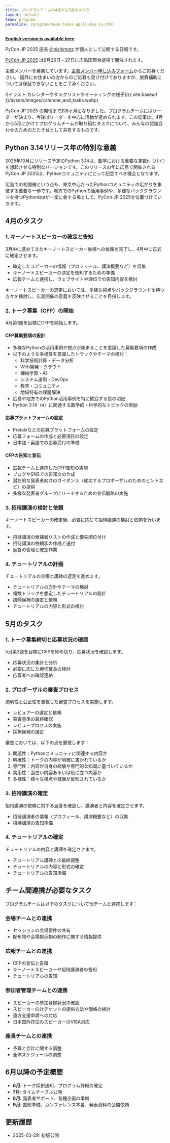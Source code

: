 ```yaml
---
title: プログラムチームの4月から5月のタスク
layout: default
team: program
permalink: /program-team-tasks-april-may-ja.html
---
```


[**English version is available here**](https://pyconjp-2025-chair.nishimotz.com/program-team-tasks-april-may-en.html)

PyCon JP 2025 座長 [@nishimotz](https://d.nishimotz.com/aboutme) が個人として公開する日報です。

[PyCon JP 2025](https://2025.pycon.jp/) は9月26日・27日に広島国際会議場で開催されます。

主催メンバーを募集しています。[主催メンバー申し込みフォーム](https://forms.gle/7irqYKhZVj7AY7LfA)からご応募ください。
国外にお住まいの方からのご応募も受け付けておりますが、旅費補助については保証できないことをご了承ください。

<div class="image-center">
![イラスト カレンダーやタスクリストやミーティングの様子]({{ site.baseurl }}/assets/images/calendar_and_tasks.webp)
</div>

PyCon JP 2025 の開催まで約6ヶ月となりました。プログラムチームにはリーダーが決まり、今後はリーダーを中心に活動が進められます。この記事は、4月から5月にかけてプログラムチームが取り組むタスクについて、みんなの認識合わせのためのたたき台として共有するものです。

## Python 3.14リリース年の特別な意義

2025年10月にリリース予定のPython 3.14は、数学における重要な定数π（パイ）を想起させる特別なバージョンです。このリリースの年に広島で開催されるPyCon JP 2025は、Pythonコミュニティにとって記念すべき機会となります。

広島での初開催という点も、東京中心だったPythonコミュニティの広がりを象徴する重要な一歩です。地方でのPythonの活用事例や、多様なバックグラウンドを持つPythonistaが一堂に会する場として、PyCon JP 2025を位置づけていきます。

## 4月のタスク

### 1. キーノートスピーカーの確定と告知

3月中に進めてきたキーノートスピーカー候補への依頼を完了し、4月中に正式に確定させます。

- 確定したスピーカーの情報（プロフィール、講演概要など）を収集
- キーノートスピーカーの決定を告知するための準備
- 広報チームと連携し、ウェブサイトやSNSでの告知内容を検討

キーノートスピーカーの選定においては、多様な視点やバックグラウンドを持つ方々を検討し、広島開催の意義を反映させることを目指します。

### 2. トーク募集（CFP）の開始

4月第1週を目標にCFPを開始します。

#### CFP募集要項の設計

- 多様なPythonの活用事例や視点が集まることを意識した募集要項の作成
- 以下のような多様性を意識したトラックやテーマの検討：
  - 科学技術計算・データ分析
  - Web開発・クラウド
  - 機械学習・AI
  - システム運用・DevOps
  - 教育・コミュニティ
  - 地域特有の課題解決
- 広島や地方でのPython活用事例を特に歓迎する旨の明記
- Python 3.14（π）に関連する数学的・科学的なトピックの奨励

#### 応募プラットフォームの設定

- Pretalxなどの応募プラットフォームの設定
- 応募フォームの作成と必要項目の設定
- 日本語・英語での応募受付の準備

#### CFPの告知と宣伝

- 広報チームと連携したCFP告知の実施
- ブログやSNSでの告知文の作成
- 潜在的な発表者向けのガイダンス（成功するプロポーザルのためのヒントなど）の提供
- 多様な発表者グループにリーチするための宣伝戦略の実施

### 3. 招待講演の検討と依頼

キーノートスピーカーの確定後、必要に応じて招待講演の検討と依頼を行います。

- 招待講演の候補者リストの作成と優先順位付け
- 招待講演の依頼状の作成と送付
- 返答の管理と確定作業

### 4. チュートリアルの計画

チュートリアルの企画と講師の選定を進めます。

- チュートリアルの方針やテーマの検討
- 複数トラックを想定したチュートリアルの設計
- 講師候補の選定と依頼
- チュートリアルの内容と形式の検討

## 5月のタスク

### 1. トーク募集締切と応募状況の確認

5月第2週を目標にCFPを締め切り、応募状況を確認します。

- 応募状況の集計と分析
- 必要に応じた締切延長の検討
- 応募者への確認連絡

### 2. プロポーザルの審査プロセス

透明性と公正性を重視した審査プロセスを実施します。

- レビュアーの選定と依頼
- 審査基準の最終確認
- レビュープロセスの実施
- 採択候補の選定

審査においては、以下の点を重視します：
1. 関連性：Pythonコミュニティに関連する内容か
2. 明確性：トークの内容が明確に書かれているか
3. 専門性：内容が自身の経験や専門的な知識に基づいているか
4. 実用性：面白い内容あるいは役に立つ内容か
5. 多様性：様々な視点や経験が反映されているか

### 3. 招待講演の確定

招待講演の依頼に対する返答を確認し、講演者と内容を確定させます。

- 招待講演者の情報（プロフィール、講演概要など）の収集
- 招待講演の告知準備

### 4. チュートリアルの確定

チュートリアルの内容と講師を確定させます。

- チュートリアル講師との最終調整
- チュートリアルの内容と形式の確定
- チュートリアルの告知準備

## チーム間連携が必要なタスク

プログラムチームは以下のタスクについて他チームと連携します：

### 会場チームとの連携

- セッションの会場要件の共有
- 配布物や会場掲示物の制作に関する情報提供

### 広報チームとの連携

- CFPの宣伝と告知
- キーノートスピーカーや招待講演者の告知
- チュートリアルの告知

### 参加者管理チームとの連携

- スピーカーの参加登録状況の確認
- スピーカー向けチケットの提供方法や価格の検討
- 遠方支援申請への対応
- 日本国外在住のスピーカーのVISA対応

### 座長チームとの連携

- 予算と会計に関する調整
- 全体スケジュールの調整

## 6月以降の予定概要

- **6月**: トーク採択通知、プログラム詳細の確定
- **7月**: タイムテーブル公開
- **8月**: 発表者サポート、各種企画の準備
- **9月**: 直前準備、カンファレンス本番、発表資料の公開依頼

## 更新履歴

- 2025-03-29: 初版公開
